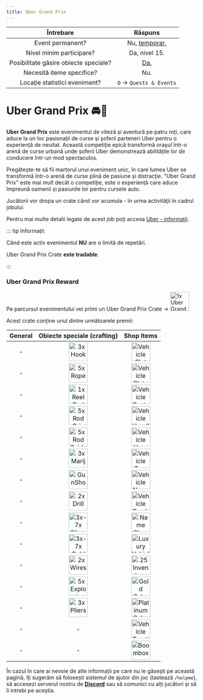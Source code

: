 ```yaml
---
title: Uber Grand Prix
---
```


| Întrebare | Răspuns |
| :-----------: | :-----------: |
| Event permanent? | Nu, [temporar.](./index.md#evenimentele-se-impart-in-3-categorii) |
| Nivel minim participare? | Da, nivel 15. |
| Posibilitate găsire obiecte speciale? | [Da.](#uber-grand-prix-reward) |
| Necesită iteme specifice? | Nu. |
| Locație statistici eveniment? | `O` -> `Quests & Events` |

# Uber Grand Prix 🚘💸

**Uber Grand Prix** este evenimentul de viteză și aventură pe patru roți, care aduce la un loc pasionații de curse și șoferii parteneri Uber pentru o experiență de neuitat. Această competiție epică transformă orașul într-o arenă de curse urbană unde șoferii Uber demonstrează abilitățile lor de conducere într-un mod spectaculos.

Pregătește-te să fii martorul unui eveniment unic, în care lumea Uber se transformă într-o arenă de curse plină de pasiune și distracție. "Uber Grand Prix" este mai mult decât o competiție, este o experiență care aduce împreună oamenii și pasiunile lor pentru cursele auto.

Jucătorii vor dropa un crate când vor acumula <Dinero :amount="390" /> - <Dinero :amount="550" /> în urma activităţii în cadrul jobului.

Pentru mai multe detalii legate de acest job poţi accesa [Uber - informaţii](../jobs/uber.md).

::: tip Informații:

Când este activ evenimentul **NU** are o limită de repetări.

Uber Grand Prix Crate **este tradable**.

:::

### Uber Grand Prix Reward

Pe parcursul evenimentului vei primi un Uber Grand Prix Crate ->  <Image src="https://i.imgur.com/OhdtMHo.png" alt="1x Uber Grand Prix Crate" width="50" label="1x Uber Grand Prix Crate" />

Acest crate conține unul dintre următoarele premii:

| General | Obiecte speciale (crafting) | Shop Items |
| :-: | :-: | :-: |
| <Dinero :amount="1500" /> - <Dinero :amount="3200" /> | <Image src="https://i.imgur.com/Nts90lm.png" alt="3x Hook" width="50" label="3x Hook" /> | <Image src="https://i.imgur.com/5lCArfs.png" alt="Vehicle Slot" width="50" label="Vehicle Slot" /> |
| <Gold :amount='15' /> - <Gold :amount='150' /> | <Image src="https://i.imgur.com/sADBSSH.png" alt="5x Rope" width="50" label="5x Rope" /> | <Image src="https://i.imgur.com/UV4bXUr.png" alt="Vehicle Plate Ticket" width="50" label="Vehicle Plate Ticket" /> | 
| - | <Image src="https://i.imgur.com/6maDBiv.png" alt="1x Reel Rod" width="50" label="1x Reel Rod" /> | <Image src="https://i.imgur.com/HDc8Xiu.png" alt="Vehicle Custom Color Ticket" width="50" label="Vehicle Custom Color Ticket" /> | 
| - | <Image src="https://i.imgur.com/bfXWq32.png" alt="5x Rod Grip" width="50" label="5x Rod Grip" /> | <Image src="https://i.imgur.com/9UMVP5j.png" alt="Vehicle Headlights Ticket" width="50" label="Vehicle Headlights Ticket" /> | 
| - | <Image src="https://i.imgur.com/LAGg1qn.png" alt="5x Rod Guide" width="50" label="5x Rod Guide" /> | <Image src="https://i.imgur.com/N5pWdGf.png" alt="Vehicle Horn Ticket" width="50" label="Vehicle Horn Ticket" /> | 
| - | <Image src="https://i.imgur.com/5BvJkhB.png" alt="3x Marijuana Joint" width="50" label="3x Marijuana Joint" /> | <Image src="https://i.imgur.com/ouDnrjG.png" alt="Vehicle Tyre Smoke Ticket" width="50" label="Vehicle Tyre Smoke Ticket" /> |  
| - | <Image src="https://i.imgur.com/vPxrMab.png" alt="GunShop Pistol" width="50" label="GunShop Pistol" /> | <Image src="https://i.imgur.com/OmDEdB1.png" alt="Vehicle Neon Ticket" width="50" label="Vehicle Neon Ticket" /> | 
| - | <Image src="https://i.imgur.com/oXVperm.png" alt="2x Drill" width="50" label="2x Drill" /> | <Image src="https://i.imgur.com/aKap4HO.png" alt="Vehicle Camber Ticket" width="50" label="Vehicle Camber Ticket" /> | |
| - | <Image src="https://i.imgur.com/QGMslrk.png" alt="3x-7x Silver Bar" width="50" label="3x-7x Silver Bar" /> | <Image src="https://i.imgur.com/agE3E2g.png" alt="Name Change Ticket" width="50" label="Name Change Ticket" /> | |
| - | <Image src="https://i.imgur.com/JNbL1OR.png" alt="3x-7x Gold Bar" width="50" label="3x-7x Gold Bar" /> | <Image src="https://i.imgur.com/5lCArfs.png" alt="Luxury Vehicle Ticket" width="50" label="Luxury Vehicle Ticket" /> | |
| - | <Image src="https://i.imgur.com/C6Pj7yU.png" alt="2x Wires" width="50" label="2x Wires" /> | <Image src="https://i.imgur.com/xu36tbx.png" alt="25 Inventory Slots Ticket" width="50" label="25 Inventory Slots Ticket" /> | |
| - | <Image src="https://i.imgur.com/BijpevO.png" alt="5x Explosive" width="50" label="5x Explosive" /> | <Image src="https://i.imgur.com/mJQezl6.png" alt="Gold Subscription Ticket 1 Month" width="50" label="Gold Subscription Ticket 1 Month" /> | |
| - | <Image src="https://i.imgur.com/TGIAVQa.png" alt="3x Pliers" width="50" label="3x Pliers" /> | <Image src="https://i.imgur.com/AoMGcL9.png" alt="Platinum Subscription Ticket 1 Month" width="50" label="Platinum Subscription Ticket 1 Month" /> |
| - | - | <Image src="https://i.imgur.com/DYpCVQX.png" alt="Vehicle Traction Control Ticket" width="50" label="Vehicle Traction Control Ticket" /> | <Image src="https://i.imgur.com/DYpCVQX.png" alt="Vehicle Traction Control Ticket" width="50" label="Vehicle Traction Control Ticket"
| - | - | <Image src="https://i.imgur.com/6Dl1QjM.png" alt="Boombox" width="50" label="Boombox" /> |



În cazul în care ai nevoie de alte informații pe care nu le găsești pe această pagină, îți sugerăm să folosești sistemul de ajutor din joc (tastează `/helpme`), să accesezi serverul nostru de [**Discord**](https://liberty.mp/discord) sau să comunici cu alți jucători și să îi intrebi pe aceștia.
